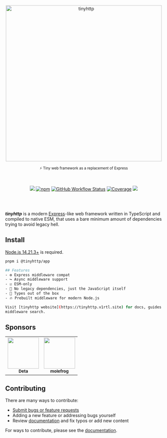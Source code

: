 <br /><br /><br />

<div align="center">
<img width="500px" src="https://tinyhttp.v1rtl.site/logo.svg" alt="tinyhttp" />
<p><sub>⚡ Tiny web framework as a replacement of Express</sub></p><br />

[![][site-badge]][site-url] [![npm][npm-img]][npm-url]
[![GitHub Workflow
Status][gh-actions-img]][github-actions]
[![Coverage][cov-img]][cov-url] [![][code-quality-img]][code-quality]

</div>
<br /><br />

_**tinyhttp**_ is a modern [Express](https://expressjs.com/)-like web framework
written in TypeScript and compiled to native ESM, that uses a bare minimum
amount of dependencies trying to avoid legacy hell.

## Install

[Node.js 14.21.3+](https://node.green/#ES2022) is required.

```sh
pnpm i @tinyhttp/app

## Features
- ⚙ Express middleware compat
- ↪ Async middleware support
- ☑ ESM-only
- 🚀 No legacy dependencies, just the JavaScript itself
- 🔨 Types out of the box
- 🔥 Prebuilt middleware for modern Node.js

Visit [tinyhttp website](https://tinyhttp.v1rtl.site) for docs, guides and
middleware search.

```
## Sponsors

<table>
  <tr>
    <td align="center"><a href="http://deta.sh?ref=tinyhttp"><img src="https://i.snipboard.io/VFbSna.jpg" width="100px;" alt=""/><br /><sub><b>Deta</b></sub></td> <td align="center"><a href="https://molefrog.com/"><img src="https://avatars3.githubusercontent.com/u/671276?v=4" width="100px;" alt=""/><br /><sub><b>molefrog</b></sub></td>
  </tr>

</table>

## Contributing

There are many ways to contribute:

- [Submit bugs or feature requests](https://github.com/tinyhttp/tinyhttp/issues)
- Adding a new feature or addressing bugs yourself
- Review [documentation](https://tinyhttp.v1rtl.site/) and fix typos or add new
  content

For ways to contribute, please see the
[documentation](https://github.com/tinyhttp/tinyhttp/blob/master/CONTRIBUTING.md).

[site-url]: https://tinyhttp.v1rtl.site
[npm-url]: https://npmjs.com/package/@tinyhttp/app
[github-actions]: https://github.com/tinyhttp/tinyhttp/actions
[gh-actions-img]: https://img.shields.io/github/actions/workflow/status/tinyhttp/tinyhttp/main.yml?branch=master&style=for-the-badge&logo=github&label=&color=hotpink
[cov-img]: https://img.shields.io/coveralls/github/tinyhttp/tinyhttp?style=for-the-badge&color=hotpink
[cov-url]: https://coveralls.io/github/tinyhttp/tinyhttp
[code-quality-img]: https://img.shields.io/codefactor/grade/github/tinyhttp/tinyhttp?style=for-the-badge&color=hotpink
[code-quality]: https://www.codefactor.io/repository/github/tinyhttp/tinyhttp
[npm-img]: https://img.shields.io/npm/dt/@tinyhttp/app?style=for-the-badge&color=hotpink&logo=npm&label=
[site-badge]: https://img.shields.io/badge/website-open-hotpink?style=for-the-badge
